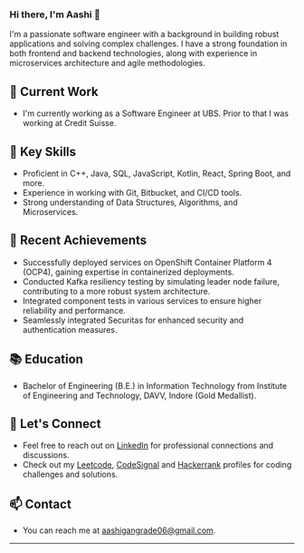 ### Hi there, I'm Aashi 👋

I'm a passionate software engineer with a background in building robust applications and solving complex challenges. I have a strong foundation in both frontend and backend technologies, along with experience in microservices architecture and agile methodologies.

## 🔭 Current Work
- I'm currently working as a Software Engineer at UBS. Prior to that I was working at Credit Suisse.

## 🌱 Key Skills
- Proficient in C++, Java, SQL, JavaScript, Kotlin, React, Spring Boot, and more.
- Experience in working with Git, Bitbucket, and CI/CD tools.
- Strong understanding of Data Structures, Algorithms, and Microservices.

## 🚀 Recent Achievements
- Successfully deployed services on OpenShift Container Platform 4 (OCP4), gaining expertise in containerized deployments.
- Conducted Kafka resiliency testing by simulating leader node failure, contributing to a more robust system architecture.
- Integrated component tests in various services to ensure higher reliability and performance.
- Seamlessly integrated Securitas for enhanced security and authentication measures.

## 📚 Education
- Bachelor of Engineering (B.E.) in Information Technology from Institute of Engineering and Technology, DAVV, Indore (Gold Medallist).

## 💬 Let's Connect
- Feel free to reach out on [LinkedIn](https://www.linkedin.com/in/aashi-gangrade-b4b955169/) for professional connections and discussions.
- Check out my [Leetcode], [CodeSignal] and [Hackerrank] profiles for coding challenges and solutions.

## 📫 Contact
- You can reach me at [aashigangrade06@gmail.com](mailto:aashigangrade06@gmail.com).

---


[website]: https://www.linkedin.com/in/aashi-gangrade-b4b955169/
[linkedin]: https://www.linkedin.com/in/aashi-gangrade-b4b955169/
[hackerrank]: https://www.hackerrank.com/aashigangrade06
[CodeSignal]: https://app.codesignal.com/profile/aashi_g_ypv
[leetcode]: https://leetcode.com/iashi_g/
[gfg]: https://auth.geeksforgeeks.org/user/aashi_g/practice/
[codeforces]: https://codeforces.com/profile/aashi_g
[github]: https://github.com/aashigangrade

